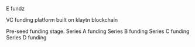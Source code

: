 E fundz 

VC funding platform built on klaytn blockchain


Pre-seed funding stage.
Series A funding
Series B funding
Series C funding
Series D funding 